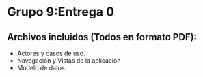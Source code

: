 # Grupo 9:Entrega 0

## Archivos incluidos (Todos en formato PDF):
* Actores y casos de uso.
* Navegación y Vistas de la aplicación
* Modelo de datos.
